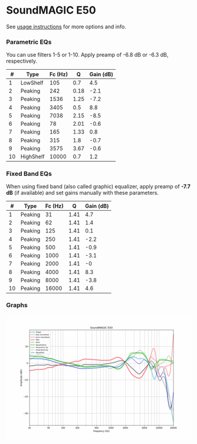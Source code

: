 # SoundMAGIC E50
See [usage instructions](https://github.com/jaakkopasanen/AutoEq#usage) for more options and info.

### Parametric EQs
You can use filters 1-5 or 1-10. Apply preamp of -6.8 dB or -6.3 dB, respectively.

|   # | Type      |   Fc (Hz) |    Q |   Gain (dB) |
|-----|-----------|-----------|------|-------------|
|   1 | LowShelf  |       105 | 0.7  |         4.5 |
|   2 | Peaking   |       242 | 0.18 |        -2.1 |
|   3 | Peaking   |      1536 | 1.25 |        -7.2 |
|   4 | Peaking   |      3405 | 0.5  |         8.8 |
|   5 | Peaking   |      7038 | 2.15 |        -8.5 |
|   6 | Peaking   |        78 | 2.01 |        -0.6 |
|   7 | Peaking   |       165 | 1.33 |         0.8 |
|   8 | Peaking   |       315 | 1.8  |        -0.7 |
|   9 | Peaking   |      3575 | 3.67 |        -0.6 |
|  10 | HighShelf |     10000 | 0.7  |         1.2 |

### Fixed Band EQs
When using fixed band (also called graphic) equalizer, apply preamp of **-7.7 dB** (if available) and set gains manually with these parameters.

|   # | Type    |   Fc (Hz) |    Q |   Gain (dB) |
|-----|---------|-----------|------|-------------|
|   1 | Peaking |        31 | 1.41 |         4.7 |
|   2 | Peaking |        62 | 1.41 |         1.4 |
|   3 | Peaking |       125 | 1.41 |         0.1 |
|   4 | Peaking |       250 | 1.41 |        -2.2 |
|   5 | Peaking |       500 | 1.41 |        -0.9 |
|   6 | Peaking |      1000 | 1.41 |        -3.1 |
|   7 | Peaking |      2000 | 1.41 |        -0   |
|   8 | Peaking |      4000 | 1.41 |         8.3 |
|   9 | Peaking |      8000 | 1.41 |        -3.8 |
|  10 | Peaking |     16000 | 1.41 |         4.6 |

### Graphs
![](./SoundMAGIC%20E50.png)
